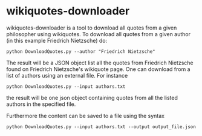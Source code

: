 # wikiquotes-downloader

wikiquotes-downloader is a tool to download all quotes from a given philosopher using wikiquotes. 
To download all quotes from a given author (in this example Friedrich Nietzsche) do:

```
python DownloadQuotes.py --author "Friedrich Nietzsche"
```

The result will be a JSON object list all the quotes from Friedrich Nietzsche found on Friedrich Nietzsche's wikiquote page.
One can download from a list of authors using an external file. For instance

```
python DownloadQuotes.py --input authors.txt
```

the result will be one json object containing quotes from all the listed authors in the specified file.

Furthermore the content can be saved to a file using the syntax

```
python DownloadQuotes.py --input authors.txt --output output_file.json
```
